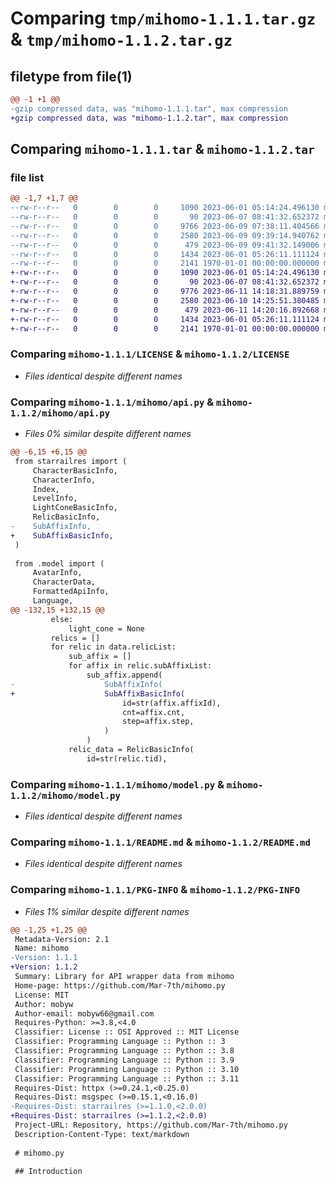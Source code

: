 # Comparing `tmp/mihomo-1.1.1.tar.gz` & `tmp/mihomo-1.1.2.tar.gz`

## filetype from file(1)

```diff
@@ -1 +1 @@
-gzip compressed data, was "mihomo-1.1.1.tar", max compression
+gzip compressed data, was "mihomo-1.1.2.tar", max compression
```

## Comparing `mihomo-1.1.1.tar` & `mihomo-1.1.2.tar`

### file list

```diff
@@ -1,7 +1,7 @@
--rw-r--r--   0        0        0     1090 2023-06-01 05:14:24.496130 mihomo-1.1.1/LICENSE
--rw-r--r--   0        0        0       90 2023-06-07 08:41:32.652372 mihomo-1.1.1/mihomo/__init__.py
--rw-r--r--   0        0        0     9766 2023-06-09 07:38:11.404566 mihomo-1.1.1/mihomo/api.py
--rw-r--r--   0        0        0     2580 2023-06-09 09:39:14.940762 mihomo-1.1.1/mihomo/model.py
--rw-r--r--   0        0        0      479 2023-06-09 09:41:32.149006 mihomo-1.1.1/pyproject.toml
--rw-r--r--   0        0        0     1434 2023-06-01 05:26:11.111124 mihomo-1.1.1/README.md
--rw-r--r--   0        0        0     2141 1970-01-01 00:00:00.000000 mihomo-1.1.1/PKG-INFO
+-rw-r--r--   0        0        0     1090 2023-06-01 05:14:24.496130 mihomo-1.1.2/LICENSE
+-rw-r--r--   0        0        0       90 2023-06-07 08:41:32.652372 mihomo-1.1.2/mihomo/__init__.py
+-rw-r--r--   0        0        0     9776 2023-06-11 14:18:31.889759 mihomo-1.1.2/mihomo/api.py
+-rw-r--r--   0        0        0     2580 2023-06-10 14:25:51.380485 mihomo-1.1.2/mihomo/model.py
+-rw-r--r--   0        0        0      479 2023-06-11 14:20:16.892668 mihomo-1.1.2/pyproject.toml
+-rw-r--r--   0        0        0     1434 2023-06-01 05:26:11.111124 mihomo-1.1.2/README.md
+-rw-r--r--   0        0        0     2141 1970-01-01 00:00:00.000000 mihomo-1.1.2/PKG-INFO
```

### Comparing `mihomo-1.1.1/LICENSE` & `mihomo-1.1.2/LICENSE`

 * *Files identical despite different names*

### Comparing `mihomo-1.1.1/mihomo/api.py` & `mihomo-1.1.2/mihomo/api.py`

 * *Files 0% similar despite different names*

```diff
@@ -6,15 +6,15 @@
 from starrailres import (
     CharacterBasicInfo,
     CharacterInfo,
     Index,
     LevelInfo,
     LightConeBasicInfo,
     RelicBasicInfo,
-    SubAffixInfo,
+    SubAffixBasicInfo,
 )
 
 from .model import (
     AvatarInfo,
     CharacterData,
     FormattedApiInfo,
     Language,
@@ -132,15 +132,15 @@
         else:
             light_cone = None
         relics = []
         for relic in data.relicList:
             sub_affix = []
             for affix in relic.subAffixList:
                 sub_affix.append(
-                    SubAffixInfo(
+                    SubAffixBasicInfo(
                         id=str(affix.affixId),
                         cnt=affix.cnt,
                         step=affix.step,
                     )
                 )
             relic_data = RelicBasicInfo(
                 id=str(relic.tid),
```

### Comparing `mihomo-1.1.1/mihomo/model.py` & `mihomo-1.1.2/mihomo/model.py`

 * *Files identical despite different names*

### Comparing `mihomo-1.1.1/README.md` & `mihomo-1.1.2/README.md`

 * *Files identical despite different names*

### Comparing `mihomo-1.1.1/PKG-INFO` & `mihomo-1.1.2/PKG-INFO`

 * *Files 1% similar despite different names*

```diff
@@ -1,25 +1,25 @@
 Metadata-Version: 2.1
 Name: mihomo
-Version: 1.1.1
+Version: 1.1.2
 Summary: Library for API wrapper data from mihomo
 Home-page: https://github.com/Mar-7th/mihomo.py
 License: MIT
 Author: mobyw
 Author-email: mobyw66@gmail.com
 Requires-Python: >=3.8,<4.0
 Classifier: License :: OSI Approved :: MIT License
 Classifier: Programming Language :: Python :: 3
 Classifier: Programming Language :: Python :: 3.8
 Classifier: Programming Language :: Python :: 3.9
 Classifier: Programming Language :: Python :: 3.10
 Classifier: Programming Language :: Python :: 3.11
 Requires-Dist: httpx (>=0.24.1,<0.25.0)
 Requires-Dist: msgspec (>=0.15.1,<0.16.0)
-Requires-Dist: starrailres (>=1.1.0,<2.0.0)
+Requires-Dist: starrailres (>=1.1.2,<2.0.0)
 Project-URL: Repository, https://github.com/Mar-7th/mihomo.py
 Description-Content-Type: text/markdown
 
 # mihomo.py
 
 ## Introduction
```

